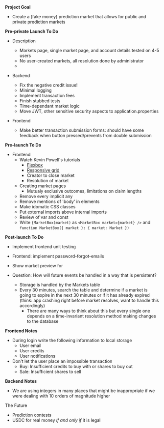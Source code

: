   **Project Goal**
- Create a (fake money) prediction market that allows for public and private prediction markets



**Pre-private Launch To Do**
- Description
  - Markets page, single market page, and account details tested on 4-5 users
  - No user-created markets, all resolution done by administrator
  - 

- Backend
    - Fix the negative credit issue!
  - Minimal logging
  - Implement transaction fees
  - Finish stubbed tests
  - Time-dependant market logic
  - Move JWT, other sensitive security aspects to application.properties 

- Frontend
  - Make better transaction submission forms: should have some feedback when button pressed/prevents from double submission 


**Pre-launch To Do**
- Frontend
  - Watch Kevin Powell's tutorials
    - [Flexbox](https://www.youtube.com/watch?v=hwbqquXww-U&list=PL4-IK0AVhVjMSb9c06AjRlTpvxL3otpUd&ab_channel=KevinPowell)
    - [Responsive grid](https://www.youtube.com/watch?v=sKFW3wek21Q&ab_channel=KevinPowell)
    - Creator to close market
    - Resolution of market
  - Creating market pages
    - Mutualy exclusive outcomes, limitations on claim lengths
  - Remove every implicit any
  - Remove mentions of 'body' in elements
  - Make idomatic CSS classes
  - Put external imports above internal imports
  - Review of var and const
  - Write `{MarketBox(market)` as `<MarketBox market={market} />` and `function MarketBox({ market }: { market: Market })`

__Post-launch To Do__
- Implement frontend unit testing 
- Frontend: implement password-forgot-emails
- Show market preview for

- Question: How will future events be handled in a way that is persistent?
    - Storage is handled by the Markets table
    - Every 30 minutes, search the table and determine if a market is going to expire in the next 30 minutes or if it has already expired (think: app crashing right before market resolves, want to handle this accordingly)
        - There are many ways to think about this but every single one depends on a time-invariant resolution method making changes to the database


__Frontend Notes__
- During login write the following information to local storage
  - User email
  - User credits
  - User notifications
- Don't let the user place an impossible transaction
  - Buy: Insufficient credits to buy with or shares to buy out
  - Sale: Insufficient shares to sell

**Backend Notes**
- We are using integers in many places that might be inappropriate if we were dealing with 10 orders of magnitude higher

The Future
- Prediction contests
- USDC for real money _if and only if_ it is legal
